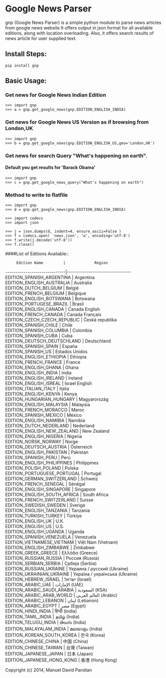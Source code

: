 # Google News Parser

gnp (Google News Parser) is a simple python module to parse news articles from google news website
It offers output in json format for all available editions, along with location overloading.
Also, it offers search results of news article for user supplied text.

## Install Steps:
    pip install gnp

## Basic Usage:

### Get news for Google News Indian Edition
    >>> import gnp
    >>> a = gnp.get_google_news(gnp.EDITION_ENGLISH_INDIA)


### Get news for Google News US Version as if browsing from London,UK
    >>> import gnp
    >>> b = gnp.get_google_news(gnp.EDITION_ENGLISH_US,geo='London,UK')

### Get news for search Query "What's happening on earth".
####    Default you get results for 'Barack Obama'

    >>> import gnp
    >>> c = gnp.get_google_news_query("What's happening on earth")

### Method to write to flatfile

    >>> import gnp
    >>> d = gnp.get_google_news(gnp.EDITION_ENGLISH_INDIA)

    >>> import codecs
    >>> import json

    >>> j = json.dumps(d, indent=4, ensure_ascii=False )
    >>> f = codecs.open( 'news.json', 'w', encoding='utf-8')
    >>> f.write(j.decode('utf-8'))
    >>> f.close()

####List of Editions Available::

         Edition Name         |             Region             
------------------------------|--------------------------------
 EDITION_SPANISH_ARGENTINA    | Argentina                      
 EDITION_ENGLISH_AUSTRALIA    | Australia                      
 EDITION_DUTCH_BELGIUM        | België                         
 EDITION_FRENCH_BELGIUM       | Belgique                       
 EDITION_ENGLISH_BOTSWANA     | Botswana                       
 EDITION_PORTUGESE_BRAZIL     | Brasil                         
 EDITION_ENGLISH_CANADA       | Canada English                 
 EDITION_FRENCH_CANADA        | Canada Français                
 EDITION_CZECH_CZECH_REPUBLIC | Česká republika                
 EDITION_SPANISH_CHILE        | Chile                          
 EDITION_SPANISH_COLUMBIA     | Colombia                       
 EDITION_SPANISH_CUBA         | Cuba                           
 EDITION_DEUTSCH_DEUTSCHLAND  | Deutschland                    
 EDITION_SPANISH_SPAIN        | España                         
 EDITION_SPANISH_US           | Estados Unidos                 
 EDITION_ENGLISH_ETHIOPIA     | Ethiopia                       
 EDITION_FRENCH_FRANCE        | France                         
 EDITION_ENGLISH_GHANA        | Ghana                          
 EDITION_ENGLISH_INDIA        | India                          
 EDITION_ENGLISH_IRELAND      | Ireland                        
 EDITION_ENGLISH_ISREAL       | Israel English                 
 EDITION_ITALIAN_ITALY        | Italia                         
 EDITION_ENGLISH_KENYA        | Kenya                          
 EDITION_HUNGARIAN_HUNGARY    | Magyarország                   
 EDITION_ENGLISH_MALAYSIA     | Malaysia                       
 EDITION_FRENCH_MORACCO       | Maroc                          
 EDITION_SPANISH_MEXICO       | México                         
 EDITION_ENGLISH_NAMIBIA      | Namibia                        
 EDITION_DUTCH_NEDERLAND      | Nederland                      
 EDITION_ENGLISH_NEW_ZEALAND  | New Zealand                    
 EDITION_ENGLISH_NIGERIA      | Nigeria                        
 EDITION_NORSK_NORWAY         | Norge                          
 EDITION_DEUTSCH_AUSTRIA      | Österreich                     
 EDITION_ENGLISH_PAKISTAN     | Pakistan                       
 EDITION_SPANISH_PERU         | Perú                           
 EDITION_ENGLISH_PHILIPPINES  | Philippines                    
 EDITION_POLISH_POLAND        | Polska                         
 EDITION_PORTUGUESE_PORTUGAL  | Portugal                       
 EDITION_GERMAN_SWITZERLAND   | Schweiz                        
 EDITION_FRENCH_SENEGAL       | Sénégal                        
 EDITION_ENGLISH_SINGAPORE    | Singapore                      
 EDITION_ENGLISH_SOUTH_AFRICA | South Africa                   
 EDITION_FRENCH_SWITZERLAND   | Suisse                         
 EDITION_SWEDISH_SWEDEN       | Sverige                        
 EDITION_ENGLISH_TANZANIA     | Tanzania                       
 EDITION_TURKISH_TURKEY       | Türkiye                        
 EDITION_ENGLISH_UK           | U.K.                           
 EDITION_ENGLISH_US           | U.S.                          
 EDITION_ENGLISH_UGANDA       | Uganda                       
 EDITION_SPANISH_VENEZUELA    | Venezuela                   
 EDITION_VIETNAMESE_VIETNAM   | Việt Nam (Vietnam)         
 EDITION_ENGLISH_ZIMBABWE     | Zimbabwe                  
 EDITION_GREEK_GREECE         | Ελλάδα (Greece)          
 EDITION_RUSSIAN_RUSSIA       | Россия (Russia)                
 EDITION_SERBIAN_SERBIA       | Србија (Serbia)                
 EDITION_RUSSIAN_UKRAINE      | Украина / русский (Ukraine)    
 EDITION_UKRAINIAN_UKRAINE    | Україна / українська (Ukraine) 
 EDITION_HEBREW_ISRAEL        | ישראל (Israel)                 
 EDITION_ARABIC_UAE           | الإمارات (UAE)                  
 EDITION_ARABIC_SAUDI_ARABIA  | السعودية (KSA)                    
 EDITION_ARABIC_ARAB_WORLD    | العالم العربي (Arabic)             
 EDITION_ARABIC_LEBANON       | لبنان (Lebanon)                  
 EDITION_ARABIC_EGYPT         | مصر (Egypt)                    
 EDITION_HINDI_INDIA          | हिन्दी (India)                 
 EDITION_TAMIL_INDIA          | தமிழ் (India)                    
 EDITION_TELUGU_INDIA         | తెలుగు (India)                   
 EDITION_MALAYALAM_INDIA      | മലയാളം (India)                 
 EDITION_KOREAN_SOUTH_KOREA   | 한국 (Korea)                   
 EDITION_CHINESE_CHINA        | 中国 (China)                    
 EDITION_CHINESE_TAIWAN       | 台灣 (Taiwan)                   
 EDITION_JAPANESE_JAPAN       | 日本 (Japan)                    
 EDITION_JAPANESE_HONG_KONG   | 香港 (Hong Kong)                

Copyright (c) 2014, Manuel David Pandian




